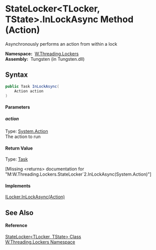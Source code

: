 StateLocker&lt;TLocker, TState>.InLockAsync Method (Action)
===========================================================
   Asynchronously performs an action from within a lock

  **Namespace:**  [W.Threading.Lockers][1]  
  **Assembly:**  Tungsten (in Tungsten.dll)

Syntax
------

```csharp
public Task InLockAsync(
	Action action
)
```

#### Parameters

##### *action*
Type: [System.Action][2]  
The action to run

#### Return Value
Type: [Task][3]  

[Missing &lt;returns> documentation for "M:W.Threading.Lockers.StateLocker`2.InLockAsync(System.Action)"]

#### Implements
[ILocker.InLockAsync(Action)][4]  


See Also
--------

#### Reference
[StateLocker&lt;TLocker, TState> Class][5]  
[W.Threading.Lockers Namespace][1]  

[1]: ../README.md
[2]: http://msdn.microsoft.com/en-us/library/bb534741
[3]: http://msdn.microsoft.com/en-us/library/dd235678
[4]: ../ILocker/InLockAsync.md
[5]: README.md